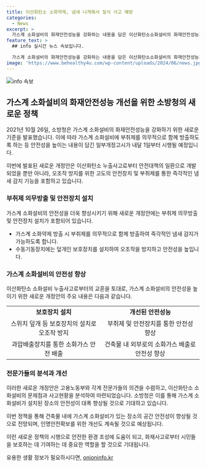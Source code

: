 ```yaml
---
title: 이산화탄소 소화약제, 냄새 나게해서 질식 사고 예방
categories:
  - News
excerpt: >
  가스계 소화설비의 화재안전성능을 강화하는 내용을 담은 이산화탄소소화설비의 화재안전성능기준(NFPC 106)과 할로겐화합물 및 불활성기체소화설비의 화재안전성능기준(NFPC 107A)이 내달부터 시행된다. 이에 따라 소화약제 방출 시 냄새로 즉시 알 수 있는 부취제를 함께 방출하도록 의무화되었으며, 이는 이산화탄소 누출사고로부터의 안전대책의 일환으로 추진되었다. 이러한 개정으로 가스계 소화설비가 설치된 장소의 공간 안전성이 향상될 것으로 기대되며, 소방청은 화재안전성능 개선과 인명안전확보를 위한 노력을 지속할 계획이다.
feature_text: >
  ## info 실시간 뉴스 속보입니다.

  가스계 소화설비의 화재안전성능을 강화하는 내용을 담은 이산화탄소소화설비의 화재안전성능기준(NFPC 106)과 할로겐화합물 및 불활성기체소화설비의 화재안전성능기준(NFPC 107A)이 내달부터 시행된다. 이에 따라 소화약제 방출 시 냄새로 즉시 알 수 있는 부취제를 함께 방출하도록 의무화되었으며, 이는 이산화탄소 누출사고로부터의 안전대책의 일환으로 추진되었다. 이러한 개정으로 가스계 소화설비가 설치된 장소의 공간 안전성이 향상될 것으로 기대되며, 소방청은 화재안전성능 개선과 인명안전확보를 위한 노력을 지속할 계획이다.
image: 'https://www.behealthy4u.com/wp-content/uploads/2024/06/news.jpg'
---
```


<p><img src="https://www.behealthy4u.com/wp-content/uploads/2024/06/news.jpg" alt="info 속보" /></p>

<h2 data-ke-size="size26">가스계 소화설비의 화재안전성능 개선을 위한 소방청의 새로운 정책</h2>

<p>2021년 10월 26일, 소방청은 가스계 소화설비의 화재안전성능을 강화하기 위한 새로운 기준을 발표했습니다. 이에 따라 가스계 소화설비에 부취제를 의무적으로 함께 방출하도록 하는 등 안전성을 높이는 내용이 담긴 일부개정고시가 내달 1일부터 시행될 예정입니다.</p>

<p data-ke-size="size16">이번에 발표된 새로운 개정안은 이산화탄소 누출사고로부터 안전대책의 일환으로 개발되었을 뿐만 아니라, 오조작 방지를 위한 고도의 안전장치 및 부취제를 통한 즉각적인 냄새 감지 기능을 포함하고 있습니다.</p>

<h3 data-ke-size="size24">부취제 의무방출 및 안전장치 설치</h3>

<p>가스계 소화설비의 안전성을 더욱 향상시키기 위해 새로운 개정안에는 부취제 의무방출 및 안전장치 설치가 포함되어 있습니다.</p>

<ul>
  <li>가스계 소화약제 방출 시 부취제를 의무적으로 함께 방출하여 즉각적인 냄새 감지가 가능하도록 합니다.</li>
  <li>수동기동장치에는 덮개인 보호장치를 설치하여 오조작을 방지하고 안전성을 높입니다.</li>
</ul>

<h3 data-ke-size="size24">가스계 소화설비의 안전성 향상</h3>

<p>이산화탄소 소화설비 누출사고로부터의 교훈을 토대로, 가스계 소화설비의 안전성을 높이기 위한 새로운 개정안의 주요 내용은 다음과 같습니다.</p>

<table>
    <tr>
        <td style="text-align: center; height: 17px;"><b>보호장치 설치</b></td>
        <td style="text-align: center; height: 17px;"><b>개선된 안전성능</b></td>
    </tr>
    <tr>
        <td style="text-align: center; height: 17px;">스위치 덮개 등 보호장치의 설치로 오조작 방지</td>
        <td style="text-align: center; height: 17px;">부취제 및 안전장치를 통한 안전성 향상</td>
    </tr>
    <tr>
        <td style="text-align: center; height: 17px;">과압배출장치를 통한 소화가스 안전 배출</td>
        <td style="text-align: center; height: 17px;">건축물 내 외부로의 소화가스 배출로 안전성 향상</td>
    </tr>
</table>

<h3 data-ke-size="size24">전문가들의 분석과 개선</h3>

<p>이러한 새로운 개정안은 고용노동부와 각계 전문가들의 의견을 수렴하고, 이산화탄소 소화설비의 문제점과 사고현황을 분석하여 마련되었습니다.
소방청은 이를 통해 가스계 소화설비가 설치된 장소의 안전성이 대폭 향상될 것으로 기대하고 있습니다.</p>

<p data-ke-size="size16">이번 정책을 통해 건축물 내에 가스계 소화설비가 있는 장소의 공간 안전성이 향상될 것으로 전망되며, 인명안전확보를 위한 개선도 계속될 것으로 예상됩니다.</p>

<p>이런 새로운 정책의 시행으로 안전한 환경 조성에 도움이 되고, 화재사고로부터 시민들을 보호하는 데 기여하는 데 중요한 역할을 할 것으로 기대됩니다.</p>
유용한 생활 정보가 필요하시다면, <a href="https://onioninfo.kr" rel="dofollow">onioninfo.kr</a>


